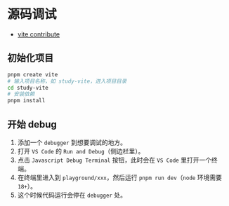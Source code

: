 # 源码调试

- [vite contribute](https://github.com/vitejs/vite/blob/main/CONTRIBUTING.md)

## 初始化项目

```bash
pnpm create vite
# 输入项目名称，如 study-vite，进入项目目录
cd study-vite
# 安装依赖
pnpm install
```

## 开始 debug

1. 添加一个 `debugger` 到想要调试的地方。
2. 打开 `VS Code` 的 `Run and Debug`（侧边栏里）。
3. 点击 `Javascript Debug Terminal` 按钮，此时会在 `VS Code` 里打开一个终端。
4. 在终端里进入到 `playground/xxx`，然后运行 `pnpm run dev`（`node` 环境需要 `18+`）。
5. 这个时候代码运行会停在 `debugger` 处。
